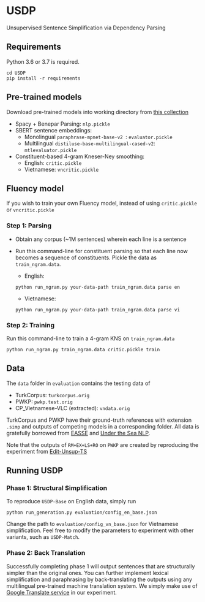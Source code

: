 # USDP
Unsupervised Sentence Simplification via Dependency Parsing

## Requirements 
Python 3.6 or 3.7 is required. 
```
cd USDP
pip install -r requirements
```

## Pre-trained models
Download pre-trained models into working directory from [this collection](https://drive.google.com/drive/folders/1YLUlufs5g77QyzjP1yW4c54PIa9KwwXS?usp=sharing)
* Spacy + Benepar Parsing: `nlp.pickle`
* SBERT sentence embeddings:
  * Monolingual `paraphrase-mpnet-base-v2 `:  `evaluator.pickle`
  * Multilingual `distiluse-base-multilingual-cased-v2`: `mtlevaluator.pickle`
* Constituent-based 4-gram Kneser-Ney smoothing:
  * English: `critic.pickle`
  * Vietnamese: `vncritic.pickle`   

## Fluency model
If you wish to train your own Fluency model, instead of using `critic.pickle` or `vncritic.pickle`

### Step 1: Parsing
* Obtain any corpus (~1M sentences) wherein each line is a sentence
* Run this command-line for constituent parsing so that each line now becomes a sequence of constituents. Pickle the data as `train_ngram.data`. 

  * English:
  ```
  python run_ngram.py your-data-path train_ngram.data parse en
  ```
  
  * Vietnamese:
  ```
  python run_ngram.py your-data-path train_ngram.data parse vi
  ```
### Step 2: Training
Run this command-line to train a 4-gram KNS on `train_ngram.data`
```
python run_ngram.py train_ngram.data critic.pickle train
```

## Data
The `data` folder in `evaluation` contains the testing data of
* TurkCorpus: `turkcorpus.orig`
* PWKP: `pwkp.test.orig`
* CP_Vietnamese-VLC (extracted): `vndata.orig`

TurkCorpus and PWKP have their ground-truth references with extension `.simp` and outputs of competing models in a corresponding folder. All data is gratefully borrowed from [EASSE](https://github.com/feralvam/easse) and [Under the Sea NLP](https://github.com/undertheseanlp/resources/tree/master/resources/CP_Vietnamese-VLC).

Note that the outputs of `RM+EX+LS+RO` on `PWKP` are created by reproducing the experiment from [Edit-Unsup-TS](https://github.com/ddhruvkr/Edit-Unsup-TS)

## Running USDP
### Phase 1: Structural Simplification
To reproduce `USDP-Base` on English data, simply run
```
python run_generation.py evaluation/config_en_base.json
```

Change the path to `evaluation/config_vn_base.json` for Vietnamese simplification. Feel free to modify the parameters to experiment with other variants, such as `USDP-Match`.

### Phase 2: Back Translation
Successfully completing phase 1 will output sentences that are structurally simpler than the original ones. You can further implement lexical simplification and paraphrasing by back-translating the outputs using any multilingual pre-trained machine translation system. We simply make use of [Google Translate service](http://translate.google.com) in our experiment.    




